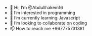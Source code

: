 - 👋 Hi, I’m @Abdullhakem16
- 👀 I’m interested in programming
- 🌱 I’m currently learning Javascript
- 💞️ I’m looking to collaborate on coding
- 📫 How to reach me +967775731381

<!---
Abdullhakem16 is a ✨ special ✨ repository because its `README.md` (this file) appears on your GitHub profile.
You can click the Preview link to take a look at your changes.
--->
